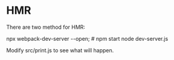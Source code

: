 # HMR
There are two method for HMR:

   npx webpack-dev-server --open; # npm start
   node dev-server.js

Modify src/print.js to see what will happen.

